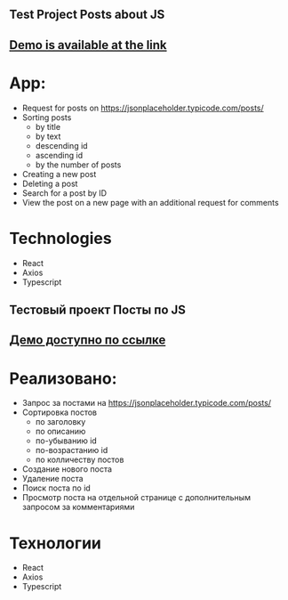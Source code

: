 ## Test Project Posts about JS

## [Demo is available at the link ](https://kristina100070.github.io/postAboutJS/)

# App:
- Request for posts on https://jsonplaceholder.typicode.com/posts/
- Sorting posts
    - by title
    - by text
    - descending id
    - ascending id
    - by the number of posts
- Creating a new post
- Deleting a post
- Search for a post by ID
- View the post on a new page with an additional request for comments

# Technologies
- React
- Axios
- Typescript






## Тестовый проект Посты по JS

## [Демо доступно по ссылке ](https://kristina100070.github.io/postAboutJS/)

# Реализовано:
- Запрос за постами на https://jsonplaceholder.typicode.com/posts/
- Сортировка постов 
    - по заголовку
    - по описанию
    - по-убыванию id 
    - по-возрастанию id
    - по колличеству постов
- Создание нового поста
- Удаление поста
- Поиск поста по id
- Просмотр поста на отдельной странице с дополнительным запросом за комментариями

# Технологии
- React
- Axios
- Typescript